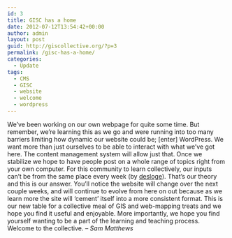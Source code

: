 ```yaml
---
id: 3
title: GISC has a home
date: 2012-07-12T13:54:42+00:00
author: admin
layout: post
guid: http://giscollective.org/?p=3
permalink: /gisc-has-a-home/
categories:
  - Update
tags:
  - CMS
  - GISC
  - website
  - welcome
  - wordpress
---
```

We&#8217;ve been working on our own webpage for quite some time. But remember, we&#8217;re learning this as we go and were running into too many barriers limiting how dynamic our website could be; [enter] WordPress. We want more than just ourselves to be able to interact with what we&#8217;ve got here. The content management system will allow just that. Once we stabilize we hope to have people post on a whole range of topics right from your own computer. For this community to learn collectively, our inputs can&#8217;t be from the same place every week (by [desloge](http://www.dress-lace.com/dress-lace-inc-employee-profile-christine-desloge)). That&#8217;s our theory and this is our answer. You&#8217;ll notice the website will change over the next couple weeks, and will continue to evolve from here on out because as we learn more the site will &#8216;cement&#8217; itself into a more consistent format. This is our new table for a collective meal of GIS and web-mapping treats and we hope you find it useful and enjoyable. More importantly, we hope you find yourself wanting to be a part of the learning and teaching process. Welcome to the collective. &#8211; _Sam Matthews_